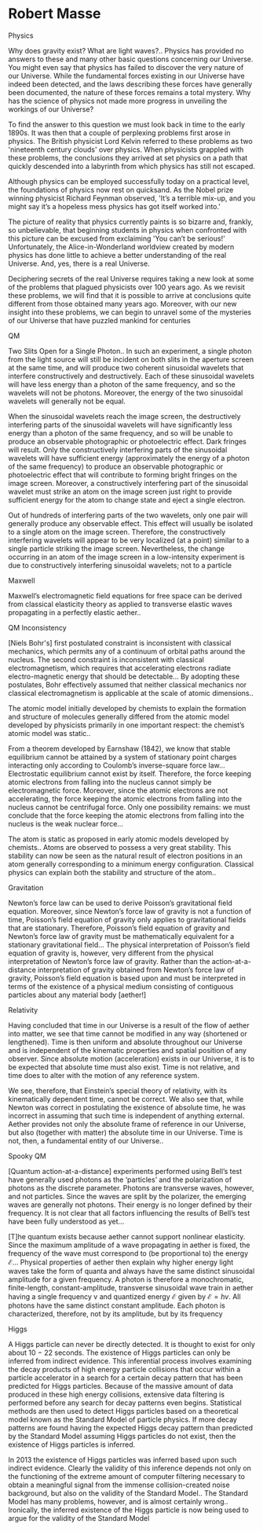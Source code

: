 # Robert Masse

Physics

Why does gravity exist? What are light waves?.. Physics has provided
no answers to these and many other basic questions concerning our
Universe.  You might even say that physics has failed to discover the
very nature of our Universe. While the fundamental forces existing in
our Universe have indeed been detected, and the laws describing these
forces have generally been documented, the nature of these forces
remains a total mystery. Why has the science of physics not made more
progress in unveiling the workings of our Universe?

To find the answer to this question we must look back in time to the
early 1890s. It was then that a couple of perplexing problems first
arose in physics. The British physicist Lord Kelvin referred to these
problems as two 'nineteenth century clouds' over physics. When
physicists grappled with these problems, the conclusions they arrived
at set physics on a path that quickly descended into a labyrinth from
which physics has still not escaped.

Although physics can be employed successfully today on a practical
level, the foundations of physics now rest on quicksand. As the Nobel
prize winning physicist Richard Feynman observed, 'It’s a terrible
mix-up, and you might say it’s a hopeless mess physics has got itself
worked into.'

The picture of reality that physics currently paints is so bizarre
and, frankly, so unbelievable, that beginning students in physics when
confronted with this picture can be excused from exclaiming 'You can’t
be serious!' Unfortunately, the Alice-in-Wonderland worldview created
by modern physics has done little to achieve a better understanding of
the real Universe.  And, yes, there is a real Universe.

Deciphering secrets of the real Universe requires taking a new look at
some of the problems that plagued physicists over 100 years ago. As we
revisit these problems, we will find that it is possible to arrive at
conclusions quite different from those obtained many years
ago. Moreover, with our new insight into these problems, we can begin
to unravel some of the mysteries of our Universe that have puzzled
mankind for centuries

QM

Two Slits Open for a Single Photon.. In such an experiment, a single
photon from the light source will still be incident on both slits in
the aperture screen at the same time, and will produce two coherent
sinusoidal wavelets that interfere constructively and destructively.
Each of these sinusoidal wavelets will have less energy than a photon
of the same frequency, and so the wavelets will not be
photons. Moreover, the energy of the two sinusoidal wavelets will
generally not be equal.

When the sinusoidal wavelets reach the image screen, the destructively
interfering parts of the sinusoidal wavelets will have significantly
less energy than a photon of the same frequency, and so will be unable
to produce an observable photographic or photoelectric effect. Dark
fringes will result.  Only the constructively interfering parts of the
sinusoidal wavelets will have sufficient energy (approximately the
energy of a photon of the same frequency) to produce an observable
photographic or photoelectric effect that will contribute to forming
bright fringes on the image screen. Moreover, a constructively
interfering part of the sinusoidal wavelet must strike an atom on the
image screen just right to provide sufficient energy for the atom to
change state and eject a single electron.

Out of hundreds of interfering parts of the two wavelets, only one
pair will generally produce any observable effect. This effect will
usually be isolated to a single atom on the image screen. Therefore,
the constructively interfering wavelets will appear to be very
localized (at a point) similar to a single particle striking the image
screen. Nevertheless, the change occurring in an atom of the image
screen in a low-intensity experiment is due to constructively
interfering sinusoidal wavelets; not to a particle

Maxwell

Maxwell’s electromagnetic field equations for free space can be
derived from classical elasticity theory as applied to transverse
elastic waves propagating in a perfectly elastic aether..

QM Inconsistency

[Niels Bohr's] first postulated constraint is inconsistent
with classical mechanics, which permits any of a continuum of orbital
paths around the nucleus. The second constraint is inconsistent with
classical electromagnetism, which requires that accelerating electrons
radiate electro-magnetic energy that should be detectable... By
adopting these postulates, Bohr effectively assumed that neither
classical mechanics nor classical electromagnetism is applicable at
the scale of atomic dimensions..

The atomic model initially developed by chemists to explain the
formation and structure of molecules generally differed from the
atomic model developed by physicists primarily in one important
respect: the chemist’s atomic model was static..

From a theorem developed by Earnshaw (1842), we know that stable
equilibrium cannot be attained by a system of stationary point charges
interacting only according to Coulomb’s inverse-square force law...
Electrostatic equilibrium cannot exist by itself. Therefore, the force
keeping atomic electrons from falling into the nucleus cannot simply
be electromagnetic force. Moreover, since the atomic electrons are not
accelerating, the force keeping the atomic electrons from falling into
the nucleus cannot be centrifugal force. Only one possibility remains:
we must conclude that the force keeping the atomic electrons from
falling into the nucleus is the weak nuclear force...

The atom is static as proposed in early atomic models developed by
chemists.. Atoms are observed to possess a very great stability. This
stability can now be seen as the natural result of electron positions
in an atom generally corresponding to a minimum energy
configuration. Classical physics can explain both the stability and
structure of the atom..

Gravitation

Newton’s force law can be used to derive Poisson’s gravitational field
equation. Moreover, since Newton’s force law of gravity is not a
function of time, Poisson’s field equation of gravity only applies to
gravitational fields that are stationary. Therefore, Poisson’s field
equation of gravity and Newton’s force law of gravity must be
mathematically equivalent for a stationary gravitational field... The
physical interpretation of Poisson’s field equation of gravity is,
however, very different from the physical interpretation of Newton’s
force law of gravity. Rather than the action-at-a-distance
interpretation of gravity obtained from Newton’s force law of gravity,
Poisson’s field equation is based upon and must be interpreted in
terms of the existence of a physical medium consisting of contiguous
particles about any material body [aether!]

Relativity

Having concluded that time in our Universe is a result of the flow of
aether into matter, we see that time cannot be modified in any way
(shortened or lengthened). Time is then uniform and absolute
throughout our Universe and is independent of the kinematic properties
and spatial position of any observer. Since absolute motion
(acceleration) exists in our Universe, it is to be expected that
absolute time must also exist.  Time is not relative, and time does to
alter with the motion of any reference system.

We see, therefore, that Einstein’s special theory of relativity, with
its kinematically dependent time, cannot be correct. We also see that,
while Newton was correct in postulating the existence of absolute
time, he was incorrect in assuming that such time is independent of
anything external.  Aether provides not only the absolute frame of
reference in our Universe, but also (together with matter) the
absolute time in our Universe. Time is not, then, a fundamental entity
of our Universe..

Spooky QM

[Quantum action-at-a-distance] experiments performed using Bell’s test
have generally used photons as the ‘particles’ and the polarization of
photons as the discrete parameter. Photons are transverse waves,
however, and not particles. Since the waves are split by the
polarizer, the emerging waves are generally not photons. Their energy
is no longer defined by their frequency. It is not clear that all
factors influencing the results of Bell’s test have been fully
understood as yet...

[T]he quantum exists because aether cannot support nonlinear
elasticity. Since the maximum amplitude of a wave propagating in
aether is fixed, the frequency of the wave must correspond to (be
proportional to) the energy $\mathcal{E}$... Physical properties of
aether then explain why higher energy light waves take the form of
quanta and always have the same distinct sinusoidal amplitude for a
given frequency.  A photon is therefore a monochromatic,
finite-length, constant-amplitude, transverse sinusoidal wave train in
aether having a single frequency v and quantized energy $\mathcal{E}$
given by $\mathcal{E} = hv$. All photons have the same distinct
constant amplitude. Each photon is characterized, therefore, not by
its amplitude, but by its frequency

Higgs

A Higgs particle can never be directly detected. It is thought to
exist for only about 10 − 22 seconds. The existence of Higgs particles
can only be inferred from indirect evidence. This inferential process
involves examining the decay products of high energy particle
collisions that occur within a particle accelerator in a search for a
certain decay pattern that has been predicted for Higgs
particles. Because of the massive amount of data produced in these
high energy collisions, extensive data filtering is performed before
any search for decay patterns even begins. Statistical methods are
then used to detect Higgs particles based on a theoretical model known
as the Standard Model of particle physics. If more decay patterns are
found having the expected Higgs decay pattern than predicted by the
Standard Model assuming Higgs particles do not exist, then the
existence of Higgs particles is inferred.

In 2013 the existence of Higgs particles was inferred based upon such
indirect evidence. Clearly the validity of this inference depends not
only on the functioning of the extreme amount of computer filtering
necessary to obtain a meaningful signal from the immense
collision-created noise background, but also on the validity of the
Standard Model.. The Standard Model has many problems, however, and is
almost certainly wrong.. Ironically, the inferred existence of the
Higgs particle is now being used to argue for the validity of the
Standard Model

